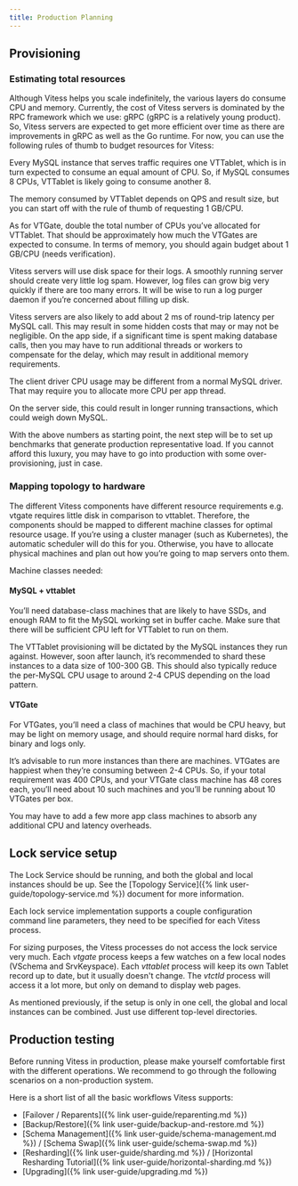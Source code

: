 ```yaml
---
title: Production Planning
---
```


## Provisioning

### Estimating total resources

Although Vitess helps you scale indefinitely, the various layers do consume CPU and memory. Currently, the cost of Vitess servers is dominated by the RPC framework which we use: gRPC (gRPC is a relatively young product). So, Vitess servers are expected to get more efficient over time as there are improvements in gRPC as well as the Go runtime. For now, you can use the following rules of thumb to budget resources for Vitess:

Every MySQL instance that serves traffic requires one VTTablet, which is in turn expected to consume an equal amount of CPU. So, if MySQL consumes 8 CPUs, VTTablet is likely going to consume another 8.

The memory consumed by VTTablet depends on QPS and result size, but you can start off with the rule of thumb of requesting 1 GB/CPU.

As for VTGate, double the total number of CPUs you’ve allocated for VTTablet. That should be approximately how much the VTGates are expected to consume. In terms of memory, you should again budget about 1 GB/CPU (needs verification).

Vitess servers will use disk space for their logs. A smoothly running server should create very little log spam. However, log files can grow big very quickly if there are too many errors. It will be wise to run a log purger daemon if you’re concerned about filling up disk.

Vitess servers are also likely to add about 2 ms of round-trip latency per MySQL call. This may result in some hidden costs that may or may not be negligible. On the app side, if a significant time is spent making database calls, then you may have to run additional threads or workers to compensate for the delay, which may result in additional memory requirements.

The client driver CPU usage may be different from a normal MySQL driver. That may require you to allocate more CPU per app thread.

On the server side, this could result in longer running transactions, which could weigh down MySQL.

With the above numbers as starting point, the next step will be to set up benchmarks that generate production representative load. If you cannot afford this luxury, you may have to go into production with some over-provisioning, just in case.

### Mapping topology to hardware

The different Vitess components have different resource requirements e.g. vtgate requires little disk in comparison to vttablet. Therefore, the components should be mapped to different machine classes for optimal resource usage. If you’re using a cluster manager (such as Kubernetes), the automatic scheduler will do this for you. Otherwise, you have to allocate physical machines and plan out how you’re going to map servers onto them.

Machine classes needed:

#### MySQL + vttablet

You’ll need database-class machines that are likely to have SSDs, and enough RAM to fit the MySQL working set in buffer cache. Make sure that there will be sufficient CPU left for VTTablet to run on them.

The VTTablet provisioning will be dictated by the MySQL instances they run against. However, soon after launch, it’s recommended to shard these instances to a data size of 100-300 GB. This should also typically reduce the per-MySQL CPU usage to around 2-4 CPUS depending on the load pattern.

#### VTGate

For VTGates, you’ll need a class of machines that would be CPU heavy, but may be light on memory usage, and should require normal hard disks, for binary and logs only.

It’s advisable to run more instances than there are machines. VTGates are happiest when they’re consuming between 2-4 CPUs. So, if your total requirement was 400 CPUs, and your VTGate class machine has 48 cores each, you’ll need about 10 such machines and you’ll be running about 10 VTGates per box.

You may have to add a few more app class machines to absorb any additional CPU and latency overheads.

## Lock service setup

The Lock Service should be running, and both the global and local instances
should be up. See the
[Topology Service]({% link user-guide/topology-service.md %})
document for more information.

Each lock service implementation supports a couple configuration command line
parameters, they need to be specified for each Vitess process.

For sizing purposes, the Vitess processes do not access the lock service very
much. Each *vtgate* process keeps a few watches on a few local nodes (VSchema
and SrvKeyspace). Each *vttablet* process will keep its own Tablet record up to
date, but it usually doesn't change. The *vtctld* process will access it a lot
more, but only on demand to display web pages.

As mentioned previously, if the setup is only in one cell, the global and local
instances can be combined. Just use different top-level directories.

## Production testing

Before running Vitess in production, please make yourself comfortable first with the different operations. We recommend to go through the following scenarios on a non-production system.

Here is a short list of all the basic workflows Vitess supports:

* [Failover / Reparents]({% link user-guide/reparenting.md %})
* [Backup/Restore]({% link user-guide/backup-and-restore.md %})
* [Schema Management]({% link user-guide/schema-management.md %}) / [Schema Swap]({% link user-guide/schema-swap.md %})
* [Resharding]({% link user-guide/sharding.md %}) / [Horizontal Resharding Tutorial]({% link user-guide/horizontal-sharding.md %})
* [Upgrading]({% link user-guide/upgrading.md %})


